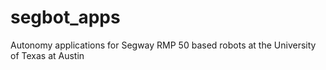 segbot_apps
===========

Autonomy applications for Segway RMP 50 based robots at the University of Texas at Austin
